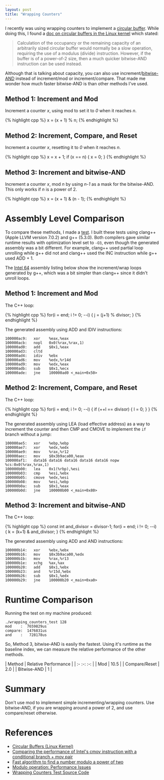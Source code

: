 ```yaml
---
layout: post
title: "Wrapping Counters"
---
```

I recently was using wrapping counters to implement a [circular buffer](https://en.wikipedia.org/wiki/Circular_buffer).
While doing this, I found
a [doc on circular buffers in the Linux kernel](https://www.kernel.org/doc/Documentation/circular-buffers.txt)
which stated:

> Calculation of the occupancy or the remaining capacity of an arbitrarily sized
> circular buffer would normally be a slow operation, requiring the use of a
> modulus (divide) instruction.  However, if the buffer is of a power-of-2 size,
> then a much quicker bitwise-AND instruction can be used instead.

Although that is talking about capacity, you can also use 
increment/[bitwise-AND](https://en.wikipedia.org/wiki/Bitwise_operation#AND)
instead of increment/mod or increment/compare. That made me wonder how much faster bitwise-AND
is than other methods I've used.

## Method 1: Increment and Mod

Increment a counter *x*, using mod to set it to *0* when it reaches *n*.

{% highlight cpp %}
x = (x + 1) % n;
{% endhighlight %}

## Method 2: Increment, Compare, and Reset

Increment a counter *x*, resetting it to *0* when it reaches *n*.

{% highlight cpp %}
x = x + 1;
if (x == n) {
    x = 0;
}
{% endhighlight %}

## Method 3: Increment and bitwise-AND

Increment a counter *x*, mod *n* by using *n-1* as a mask for the bitwise-AND.
This only works if *n* is a power of 2.

{% highlight cpp %}
x = (x + 1) & (n - 1);
{% endhighlight %}

# Assembly Level Comparison

To compare these methods, I made a [test](https://github.com/drichardson/wrapping_counters/). I built 
these tests using clang++ (Apple LLVM version 7.0.2) and g++ (5.3.0). Both compilers gave
similar runtime results with optimization level set to `-O3`, even though the generated assembly
was a bit different. For example, clang++ used partial loop unrolling while g++ did not and clang++
used the INC instruction while g++ used ADD + 1.

The [Intel 64](https://en.wikipedia.org/wiki/X86-64#Intel_64) assembly listing below
show the increment/wrap loops generated by g++, which was a bit simpler than clang++ since it didn't unroll loops.

## Method 1: Increment and Mod

The C++ loop:

{% highlight cpp %}
for(i = end; i != 0; --i) {
    j = (j+1) % divisor;
}
{% endhighlight %}

The generated assembly using ADD and IDIV instructions:

    100000ac9:   xor    %eax,%eax
    100000acb:   nopl   0x0(%rax,%rax,1)
    100000ad0:   add    $0x1,%eax
    100000ad3:   cltd
    100000ad4:   idiv   %ebx
    100000ad6:   mov    %edx,%r14d
    100000ad9:   mov    %edx,%eax
    100000adb:   sub    $0x1,%ecx
    100000ade:   jne    100000ad0 <_main+0x50>

## Method 2: Increment, Compare, and Reset

The C++ loop:

{% highlight cpp %}
for(i = end; i != 0; --i) {
    if (++l == divisor) {
        l = 0;
    }
}
{% endhighlight %}

The generated assembly using LEA (load effective address) as a way to increment the counter and then CMP and CMOVE
to implement the `if` branch without a jump:

    100000ae5:   xor    %ebp,%ebp
    100000ae7:   xor    %edx,%edx
    100000ae9:   mov    %rax,%r12
    100000aec:   mov    $0x3b9aca00,%eax
    100000af1:   data16 data16 data16 data16 data16 nopw %cs:0x0(%rax,%rax,1)
    100000b00:   lea    0x1(%rbp),%esi
    100000b03:   cmp    %esi,%ebx
    100000b05:   cmove  %edx,%esi
    100000b08:   mov    %esi,%ebp
    100000b0a:   sub    $0x1,%eax
    100000b0d:   jne    100000b00 <_main+0x80>

## Method 3: Increment and bitwise-AND

The C++ loop:

{% highlight cpp %}
const int and_divisor = divisor-1;
for(i = end; i != 0; --i) {
    k = (k+1) & and_divisor;
}
{% endhighlight %}


The generated assembly using ADD and AND instructions:

    100000b14:   xor    %ebx,%ebx
    100000b16:   mov    $0x3b9aca00,%edx
    100000b1b:   mov    %rax,%r13
    100000b1e:   xchg   %ax,%ax
    100000b20:   add    $0x1,%ebx
    100000b23:   and    %r15d,%ebx
    100000b26:   sub    $0x1,%edx
    100000b29:   jne    100000b20 <_main+0xa0>

# Runtime Comparison

Running the test on my machine produced:

    ./wrapping_counters_test 128
    mod    :  7659829us
    compare:  1476831us
    and    :   728178us

So, Method 3, bitwise-AND is easily the fastest. Using it's runtime as the baseline index, we can
measure the relative performance of the other methods.

| Method         | Relative Performance |
| :- :-: :-: |
|  Mod           | 10.5 |
| Compare/Reset | 2.0 |
| Bitwise-AND | 1 |

# Summary
Don't use mod to implement simple incrementing/wrapping counters. Use
bitwise-AND, if you are wrapping around a power of 2, and use compare/reset otherwise.

# References
* [Circular Buffers (Linux Kernel)](https://www.kernel.org/doc/Documentation/circular-buffers.txt)
* [Comparing the performance of Intel's cmov instruction with a conditional branch + mov pair](https://github.com/xiadz/cmov)
* [Fast algorithm to find a number modulo a power of two](https://en.wikipedia.org/wiki/Power_of_two#Fast_algorithm_to_find_a_number_modulo_a_power_of_two)
* [Modulo operation: Performance Issues](https://en.wikipedia.org/wiki/Modulo_operation#Performance_issues)
* [Wrapping Counters Test Source Code](https://github.com/drichardson/wrapping_counters/)

